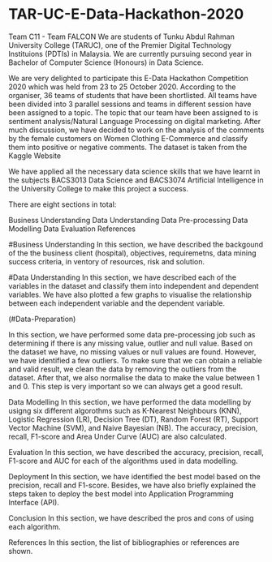 # TAR-UC-E-Data-Hackathon-2020
Team C11 - Team FALCON
We are students of Tunku Abdul Rahman University College (TARUC), one of the Premier Digital Technology Instituions (PDTIs) in Malaysia. We are currently pursuing second year in Bachelor of Computer Science (Honours) in Data Science.

We are very delighted to participate this E-Data Hackathon Competition 2020 which was held from 23 to 25 October 2020. According to the organiser, 36 teams of students that have been shortlisted. All teams have been divided into 3 parallel sessions and teams in different session have been assigned to a topic. The topic that our team have been assigned to is sentiment analysis/Natural Language Processing on digital marketing. After much discussion, we have decided to work on the analysis of the comments by the female customers on  Women Clothing E-Commerce and classify them into positive or negative comments. The dataset is taken from the Kaggle Website

We have applied all the necessary data science skills that we have learnt in the subjects BACS3013 Data Science and BACS3074 Artificial Intelligence in the University College  to make this project a success.

There are eight sections in total:

Business Understanding
Data Understanding
Data Pre-processing
Data Modelling
Data Evaluation
References

#Business Understanding
In this section, we have described the backgound of the the business client (hospital), objectives, requiremetns, data mining success criteria, in ventory of resources, risk and solution.

#Data Understanding
In this section, we have described each of the variables in the dataset and classify them into independent and dependent variables. We have also plotted a few graphs to visualise the relationship between each independent variable and the dependent variable.

(#Data-Preparation)

In this section, we have performed some data pre-processing job such as determining if there is any missing value, outlier and null value. Based on the dataset we have, no missing values or null values are found. However, we have identified a few outliers. To make sure that we can obtain a reliable and valid result, we clean the data by removing the outliers from the dataset. After that, we also normalise the data to make the value between 1 and 0. This step is very important so we can always get a good result.

Data Modelling
In this section, we have performed the data modelling by usigng six different algorothms such as K-Nearest Neighbours (KNN), Logistic Regression (LR), Decision Tree (DT), Random Forest (RT), Support Vector Machine (SVM), and Naive Bayesian (NB). The accuracy, precision, recall, F1-score and Area Under Curve (AUC) are also calculated.

Evaluation
In this section, we have described the accuracy, precision, recall, F1-score and AUC for each of the algorithms used in data modelling.

Deployment
In this section, we have identified the best model based on the precision, recall and F1-score. Besides, we have also briefly explained the steps taken to deploy the best model into Application Programming Interface (API).

Conclusion
In this section, we have described the pros and cons of using each algorithm.

References
In this section, the list of bibliographies or references are shown.
